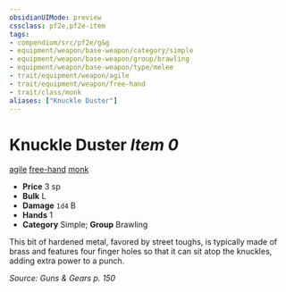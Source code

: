 ```yaml
---
obsidianUIMode: preview
cssclass: pf2e,pf2e-item
tags:
- compendium/src/pf2e/g&g
- equipment/weapon/base-weapon/category/simple
- equipment/weapon/base-weapon/group/brawling
- equipment/weapon/base-weapon/type/melee 
- trait/equipment/weapon/agile
- trait/equipment/weapon/free-hand
- trait/class/monk
aliases: ["Knuckle Duster"]
---
```

# Knuckle Duster *Item 0*  
[agile](agile.md)  [free-hand](free-hand.md)  [monk](rules/traits/monk.md)  

- **Price** 3 sp
- **Bulk** L
- **Damage** `1d4` B
- **Hands** 1
- **Category** Simple; **Group** Brawling 

This bit of hardened metal, favored by street toughs, is typically made of brass and features four finger holes so that it can sit atop the knuckles, adding extra power to a punch.

*Source: Guns & Gears p. 150*